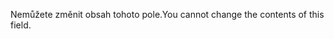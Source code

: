 <span data-ttu-id="1c3bd-101">Nemůžete změnit obsah tohoto pole.</span><span class="sxs-lookup"><span data-stu-id="1c3bd-101">You cannot change the contents of this field.</span></span>
